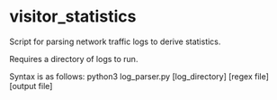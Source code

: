 # visitor_statistics
Script for parsing network traffic logs to derive statistics.


Requires a directory of logs to run.

Syntax is as follows:
python3 log_parser.py [log_directory] [regex file] [output file]
